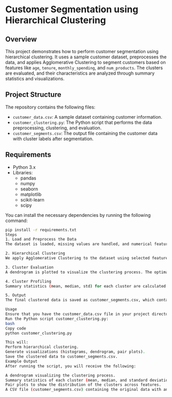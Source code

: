 # Customer Segmentation using Hierarchical Clustering

## Overview
This project demonstrates how to perform customer segmentation using hierarchical clustering. It uses a sample customer dataset, preprocesses the data, and applies Agglomerative Clustering to segment customers based on features like `age`, `tenure`, `monthly_spending`, and `num_products`. The clusters are evaluated, and their characteristics are analyzed through summary statistics and visualizations.

## Project Structure
The repository contains the following files:
- `customer_data.csv`: A sample dataset containing customer information.
- `customer_clustering.py`: The Python script that performs the data preprocessing, clustering, and evaluation.
- `customer_segments.csv`: The output file containing the customer data with cluster labels after segmentation.

## Requirements
- Python 3.x
- Libraries:
  - pandas
  - numpy
  - seaborn
  - matplotlib
  - scikit-learn
  - scipy

You can install the necessary dependencies by running the following command:

```bash
pip install -r requirements.txt
Steps
1. Load and Preprocess the Data
The dataset is loaded, missing values are handled, and numerical features are normalized using StandardScaler to bring all features to a common scale.

2. Hierarchical Clustering
We apply Agglomerative Clustering to the dataset using selected features (age, tenure, monthly_spending). Initially, the number of clusters is set to 3, but you can modify this based on your evaluation.

3. Cluster Evaluation
A dendrogram is plotted to visualize the clustering process. The optimal number of clusters can be determined from the dendrogram.

4. Cluster Profiling
Summary statistics (mean, median, std) for each cluster are calculated. The clusters are then visualized using pair plots to understand their distribution across different features.

5. Output
The final clustered data is saved as customer_segments.csv, which contains the original customer data along with an additional cluster column that shows the assigned cluster for each customer.

Usage
Ensure that you have the customer_data.csv file in your project directory.
Run the Python script customer_clustering.py:
bash
Copy code
python customer_clustering.py

This will:
Perform hierarchical clustering.
Generate visualizations (histograms, dendrogram, pair plots).
Save the clustered data to customer_segments.csv.
Example Output
After running the script, you will receive the following:

A dendrogram visualizing the clustering process.
Summary statistics of each cluster (mean, median, and standard deviation of the features).
Pair plots to show the distribution of the clusters across features.
A CSV file (customer_segments.csv) containing the original data with an additional cluster column.

